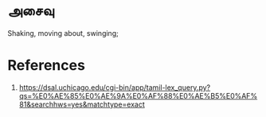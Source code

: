 # அசைவு
Shaking, moving about, swinging;


# References
1. https://dsal.uchicago.edu/cgi-bin/app/tamil-lex_query.py?qs=%E0%AE%85%E0%AE%9A%E0%AF%88%E0%AE%B5%E0%AF%81&searchhws=yes&matchtype=exact
